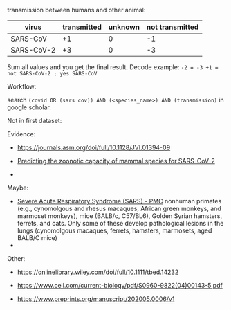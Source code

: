 transmission between humans and other animal:

| virus      | transmitted | unknown | not transmitted |
| ---------- | ----------- | ------- | --------------- |
| SARS-CoV   | +1          | 0       | -1              |
| SARS-CoV-2 | +3          | 0       | -3              |

Sum all values and you get the final result. Decode example:
` -2 = -3 +1 = not SARS-CoV-2 ; yes SARS-CoV `

Workflow:

search `(covid OR (sars cov)) AND (<species_name>) AND (transmission)` in google scholar.

Not in first dataset:

Evidence:

- https://journals.asm.org/doi/full/10.1128/JVI.01394-09

- [Predicting the zoonotic capacity of mammal species for SARS-CoV-2](https://www.scienceopen.com/document_file/29a652b7-fd74-41d0-a711-248ac2ebae55/PubMedCentral/29a652b7-fd74-41d0-a711-248ac2ebae55.pdf)

- 

Maybe:

- [Severe Acute Respiratory Syndrome (SARS) - PMC](https://www.ncbi.nlm.nih.gov/pmc/articles/PMC7149687/) nonhuman primates (e.g., cynomolgous and rhesus macaques, African green monkeys, and marmoset monkeys), mice (BALB/c, C57/BL6), Golden Syrian hamsters, ferrets, and cats. Only some of these develop pathological lesions in the lungs (cynomolgous macaques, ferrets, hamsters, marmosets, aged BALB/C mice)
- 

Other:

- https://onlinelibrary.wiley.com/doi/full/10.1111/tbed.14232

- https://www.cell.com/current-biology/pdf/S0960-9822(04)00143-5.pdf

- https://www.preprints.org/manuscript/202005.0006/v1
